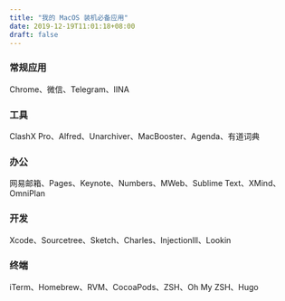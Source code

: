 ```yaml
---
title: "我的 MacOS 装机必备应用"
date: 2019-12-19T11:01:18+08:00
draft: false
---
```


### 常规应用
Chrome、微信、Telegram、IINA

### 工具
ClashX Pro、Alfred、Unarchiver、MacBooster、Agenda、有道词典

### 办公
网易邮箱、Pages、Keynote、Numbers、MWeb、Sublime Text、XMind、OmniPlan

### 开发
Xcode、Sourcetree、Sketch、Charles、Injectionlll、Lookin

### 终端
iTerm、Homebrew、RVM、CocoaPods、ZSH、Oh My ZSH、Hugo

